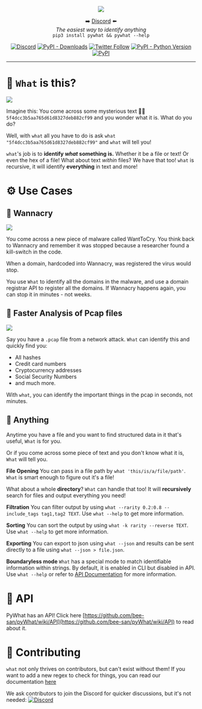 <p align='center'>
<img src='images_for_README/logo.png'>
<p align="center">➡️ <a href="http://discord.skerritt.blog">Discord</a> ⬅️<br>
<i>The easiest way to identify anything</i><br>
<code>pip3 install pywhat && pywhat --help</code>
</p>

<p align="center">
  <a href="http://discord.skerritt.blog"><img alt="Discord" src="https://img.shields.io/discord/754001738184392704"></a> <a href="https://pypi.org/project/pywhat/"><img alt="PyPI - Downloads" src="https://pepy.tech/badge/pywhat/month"></a>  <a href="https://twitter.com/bee_sec_san"><img alt="Twitter Follow" src="https://img.shields.io/twitter/follow/bee_sec_san?style=social"></a> <a href="https://pypi.org/project/pywhat/"><img alt="PyPI - Python Version" src="https://img.shields.io/pypi/pyversions/pywhat"></a> <a href="https://pypi.org/project/pywhat/"><img alt="PyPI" src="https://img.shields.io/pypi/v/pywhat"></a>
</p>
<hr>

# 🤔 `What` is this?

![](images_for_README/main_demo.gif)

Imagine this: You come across some mysterious text 🧙‍♂️ `5f4dcc3b5aa765d61d8327deb882cf99` and you wonder what it is. What do you do?

Well, with `what` all you have to do is ask `what "5f4dcc3b5aa765d61d8327deb882cf99"` and `what` will tell you!

`what`'s job is to **identify _what_ something is.** Whether it be a file or text! Or even the hex of a file! What about text _within_ files? We have that too! `what` is recursive, it will identify **everything** in text and more!

# ⚙ Use Cases

## 🦠 Wannacry

![](images_for_README/Screenshot%202021-05-09%20162158.png)

You come across a new piece of malware called WantToCry. You think back to Wannacry and remember it was stopped because a researcher found a kill-switch in the code.

When a domain, hardcoded into Wannacry, was registered the virus would stop.

You use `What` to identify all the domains in the malware, and use a domain registrar API to register all the domains. If Wannacry happens again, you can stop it in minutes - not weeks.

## 🦈 Faster Analysis of Pcap files

![](images_for_README/pcap_demo.gif)

Say you have a `.pcap` file from a network attack. `What` can identify this and quickly find you:

- All hashes
- Credit card numbers
- Cryptocurrency addresses
- Social Security Numbers
- and much more.

With `what`, you can identify the important things in the pcap in seconds, not minutes.

## 🌌 Anything

Anytime you have a file and you want to find structured data in it that's useful, `What` is for you.

Or if you come across some piece of text and you don't know what it is, `What` will tell you.

**File Opening** You can pass in a file path by `what 'this/is/a/file/path'`. `What` is smart enough to figure out it's a file!

What about a whole **directory**? `What` can handle that too! It will **recursively** search for files and output everything you need!

**Filtration** You can filter output by using `what --rarity 0.2:0.8 --include_tags tag1,tag2 TEXT`. Use `what --help` to get more information.

**Sorting** You can sort the output by using `what -k rarity --reverse TEXT`. Use `what --help` to get more information.

**Exporting** You can export to json using `what --json` and results can be sent directly to a file using `what --json > file.json`.

**Boundaryless mode** `What` has a special mode to match identifiable information within strings. By default, it is enabled in CLI but disabled in API. Use `what --help` or refer to [API Documentation](https://github.com/bee-san/pyWhat/wiki/API) for more information.

# 🍕 API

PyWhat has an API! Click here [https://github.com/bee-san/pyWhat/wiki/API](https://github.com/bee-san/pyWhat/wiki/API) to read about it.

# 👾 Contributing

`what` not only thrives on contributors, but can't exist without them! If you want to add a new regex to check for things, you can read our documentation [here](https://github.com/bee-san/what/wiki/Adding-your-own-Regex)

We ask contributors to join the Discord for quicker discussions, but it's not needed:
<a href="http://discord.skerritt.blog"><img alt="Discord" src="https://img.shields.io/discord/754001738184392704"></a>
